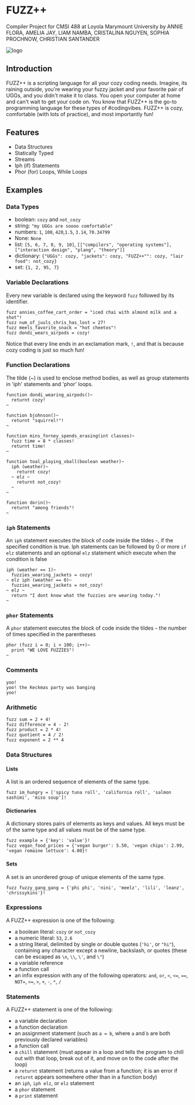 # FUZZ++
Compiler Project for CMSI 488 at Loyola Marymount University by
ANNIE FLORA, AMELIA JAY, LIAM NAMBA, CRISTALINA NGUYEN, SOPHIA PROCHNOW, CHRISTIAN SANTANDER

![logo](https://user-images.githubusercontent.com/31746937/52384776-be8b2700-2a33-11e9-91c9-be75d5445533.jpeg)

## Introduction
FUZZ++ is a scripting language for all your cozy coding needs. Imagine, its raining outside, you're wearing your fuzzy jacket and your favorite pair of UGGs, and you didn't make it to class. You open your computer at home and can't wait to get your code on. You know that FUZZ++ is the go-to programming language for these types of #codingvibes. FUZZ++ is cozy, comfortable (with lots of practice), and most importantly fun!

## Features
- Data Structures
- Statically Typed
- Streams
- Iph (if) Statements
- Phor (for) Loops, While Loops

## Examples

### Data Types
- boolean: `cozy` and `not_cozy`
- string: `"my UGGs are soooo comfortable"`
- numbers: `1`, `100`, `420`,`1.5`, `3.14`, `70.34799`
- None: `None`
- list: `[5, 6, 7, 8, 9, 10]`, `[["compilers", "operating systems"], ["interaction design", "plang", "theory"]]`
- dictionary: `{"UGGs": cozy, "jackets": cozy, "FUZZ++"": cozy, "lair food": not_cozy}`
- set: `{1, 2, 95, 7}`


### Variable Declarations
Every new variable is declared using the keyword `fuzz` followed by its identifier.
```
fuzz annies_coffee_cart_order = "iced chai with almond milk and a shot"!
fuzz num_of_juuls_chris_has_lost = 27!
fuzz meels_favorite_snack = "hot cheetos"!
fuzz dondi_wears_airpods = cozy!
```
Notice that every line ends in an exclamation mark, `!`, and that is because cozy coding is just so much fun!

### Function Declarations

The tilde (~) is used to enclose method bodies, as well as group statements in 'iph' statements and 'phor' loops.

```
function dondi_wearing_airpods()~
  returnt cozy!
~

function bjohnson()~
  returnt "squirrel!"!
~

function mins_forney_spends_erasing(int classes)~
  fuzz time = 8 * classes!
  returnt time!
~

function toal_playing_vball(boolean weather)~
  iph (weather)~
    returnt cozy!
  ~ elz ~
    returnt not_cozy!
  ~
~

function dorin()~
  returnt "among friends"!
~
```

### `iph` Statements
An `iph` statement executes the block of code inside the tildes `~`, if the specified condition is true. Iph statements can be followed by 0 or more `if elz` statements and an optional `elz` statement which execute when the condition is false

```
iph (weather == 1)~
  fuzzies_wearing_jackets = cozy!
~ elz iph (weather == 0)~
  fuzzies_wearing_jackets = not_cozy!
~ elz ~
  return "I dont know what the fuzzies are wearing today."!
~
```

### `phor` Statements
A `phor` statement executes the block of code inside the tildes `~` the number of times specified in the parentheses
```
phor (fuzz i = 0; i < 100; i++)~
  print "WE LOVE FUZZIES"!
~
```

### Comments
```
yoo! 
yoo! the Keckmas party was banging
yoo!

```

### Arithmetic
```
fuzz sum = 2 + 4!
fuzz difference = 4 - 2!
fuzz product = 2 * 4!
fuzz quotient = 4 / 2!
fuzz exponent = 2 ** 4
```

### Data Structures
#### Lists
A list is an ordered sequence of elements of the same type.
```
fuzz im_hungry = ['spicy tuna roll', 'california roll', 'salmon sashimi', 'miso soup']!
```

#### Dictionaries
A dictionary stores pairs of elements as keys and values. All keys must be of the same type and all values must be of the same type.
```
fuzz example = {'key': 'value'}!
fuzz vegan_food_prices = {'vegan burger': 5.50, 'vegan chips': 2.99, 'vegan romaine lettuce': 4.00}!
```

#### Sets
A set is an unordered group of unique elements of the same type.
```
fuzz fuzzy_gang_gang = {'phi phi', 'nini', 'meelz', 'lili', 'leanz', 'chrissykins'}!
```

### Expressions
A FUZZ++ expression is one of the following:
- a boolean literal: `cozy` or `not_cozy`
- a numeric literal: `53`, `2.6`
- a string literal, delimited by single or double quotes (`'hi'`, or `"hi"`), containing any character except a newline, backslash, or quotes (these can be escaped as `\n`, `\\`, `\'`, and `\"`)
- a variable reference
- a function call
- an infix expression with any of the following operators: `and`, `or`, `<`, `<=`, `==`, `NOT=`, `>=`, `>`, `+`, `-`, `*`, `/`

### Statements
A FUZZ++ statement is one of the following:
- a variable declaration
- a function declaration
- an assignment statement (such as `a = b`, where `a` and `b` are both previously declared variables)
- a function call
- a `chill` statement (must appear in a loop and tells the program to chill out with that loop, break out of it, and move on to the code after the loop)
- a `returnt` statement (returns a value from a function; it is an error if `returnt` appears somewhere other than in a function body)
- an `iph`, `iph elz`, or `elz` statement
- a `phor` statement
- a `print` statement
